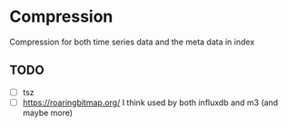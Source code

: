 # Compression

Compression for both time series data and the meta data in index

## TODO

- [ ] tsz
- [ ] https://roaringbitmap.org/ I think used by both influxdb and m3 (and maybe more)